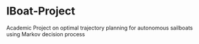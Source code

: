 # IBoat-Project
Academic Project on optimal trajectory planning for autonomous sailboats using Markov decision process

